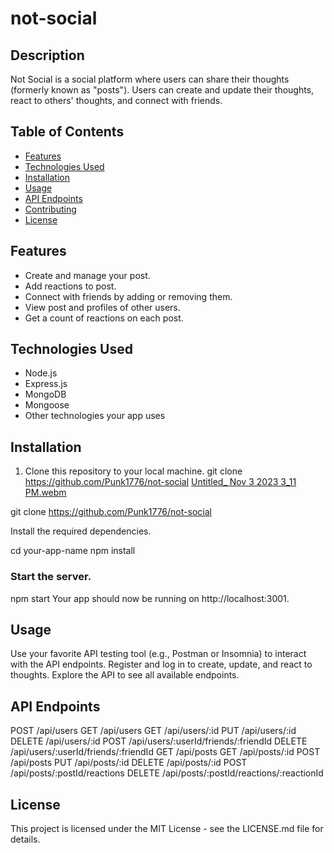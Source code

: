 # not-social


## Description

Not Social is a social platform where users can share their thoughts (formerly known as "posts"). Users can create and update their thoughts, react to others' thoughts, and connect with friends.

## Table of Contents

- [Features](#features)
- [Technologies Used](#technologies-used)
- [Installation](#installation)
- [Usage](#usage)
- [API Endpoints](#api-endpoints)
- [Contributing](#contributing)
- [License](#license)

## Features

- Create and manage your post.
- Add reactions to post.
- Connect with friends by adding or removing them.
- View post and profiles of other users.
- Get a count of reactions on each post.

## Technologies Used

- Node.js
- Express.js
- MongoDB
- Mongoose
- Other technologies your app uses

## Installation

1. Clone this repository to your local machine.
git clone https://github.com/Punk1776/not-social
[Untitled_ Nov 3 2023 3_11 PM.webm](https://github.com/Punk1776/not-social/assets/135387049/7d2cdbe6-264f-4ec5-9212-c23a18afc4e0)



git clone https://github.com/Punk1776/not-social

Install the required dependencies.

cd your-app-name
npm install
### Start the server.
npm start
Your app should now be running on http://localhost:3001.

## Usage
Use your favorite API testing tool (e.g., Postman or Insomnia) to interact with the API endpoints.
Register and log in to create, update, and react to thoughts.
Explore the API to see all available endpoints.

## API Endpoints

POST /api/users
GET /api/users
GET /api/users/:id
PUT /api/users/:id
DELETE /api/users/:id
POST /api/users/:userId/friends/:friendId
DELETE /api/users/:userId/friends/:friendId
GET /api/posts
GET /api/posts/:id
POST /api/posts
PUT /api/posts/:id
DELETE /api/posts/:id
POST /api/posts/:postId/reactions
DELETE /api/posts/:postId/reactions/:reactionId

## License
This project is licensed under the MIT License - see the LICENSE.md file for details.

